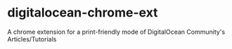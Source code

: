 # digitalocean-chrome-ext
A chrome extension for a print-friendly mode of DigitalOcean Community's Articles/Tutorials
